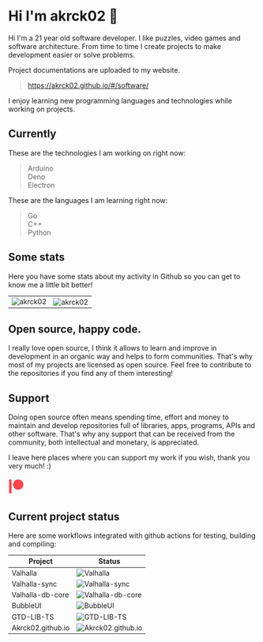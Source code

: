 # Hi I'm akrck02 👋
Hi I'm a 21 year old software developer. I like puzzles, video games and software architecture.
From time to time I create projects to make development easier or solve problems. 

Project documentations are uploaded to my website.

> https://akrck02.github.io/#/software/

I enjoy learning new programming languages and technologies while working on projects. 

## Currently 
These are the technologies I am working on right now:

> Arduino
> <br>Deno
> <br>Electron

These are the languages I am learning right now:

> Go
> <br>C++
> <br>Python

## Some stats
Here you have some stats about my activity in Github so you can get to know me a little bit better!

<table>
<tr>
    <td><a><img align="left" src="https://readme-stats-olive.vercel.app/api/top-langs?&layout=compact&count_private=true&langs_count=100&exclude_repo=readme-stats,CodeIgniter&username=akrck02&show_icons=true&locale=en&title_color=202020&hide_border=true" alt="akrck02" /></a></td>
    <td><a><img align="center" src="https://readme-stats-olive.vercel.app/api?count_private=true&username=akrck02&show_icons=true&locale=en&hide_border=true" alt="akrck02" /></a></td>
  </tr>
</table>
  
## Open source, happy code.
I really love open source, I think it allows to learn and improve in development in an organic way and helps to form communities.
That's why most of my projects are licensed as open source. Feel free to contribute to the repositories if you find any of them interesting! 

## Support 
Doing open source often means spending time, effort and money to maintain and develop repositories full of libraries, apps, programs, APIs and other software.
That's why any support that can be received from the community, both intellectual and monetary, is appreciated.

I leave here places where you can support my work if you wish, thank you very much! :)
<br><br>
<a href="https://www.patreon.com/akrck02"><img style="width:2rem; max-width: 2rem;" src='patreon.png'></a>

## Current project status
Here are some workflows integrated with github actions for testing, building and compiling:

| Project    | Status |
|------------|--------|
| Valhalla | ![Valhalla](https://github.com/akrck02/Valhalla/actions/workflows/release-stable.yml/badge.svg) | 
| Valhalla-sync | ![Valhalla-sync](https://github.com/akrck02/Valhalla-sync/actions/workflows/build_and_test.yml/badge.svg) |
| Valhalla-db-core | ![Valhalla-db-core](https://github.com/akrck02/Valhalla-db-core/actions/workflows/deploy.yml/badge.svg) |
| BubbleUI | ![BubbleUI](https://github.com/akrck02/Bubble-UI/actions/workflows/build_and_release.yml/badge.svg) |
| GTD-LIB-TS | ![GTD-LIB-TS](https://github.com/akrck02/GTD-LIB-TS/actions/workflows/build-and-test.yml/badge.svg) |
| Akrck02.github.io | ![Akrck02.github.io](https://github.com/akrck02/Akrck02.github.io/actions/workflows/publish_gh_pages.yml/badge.svg) |



